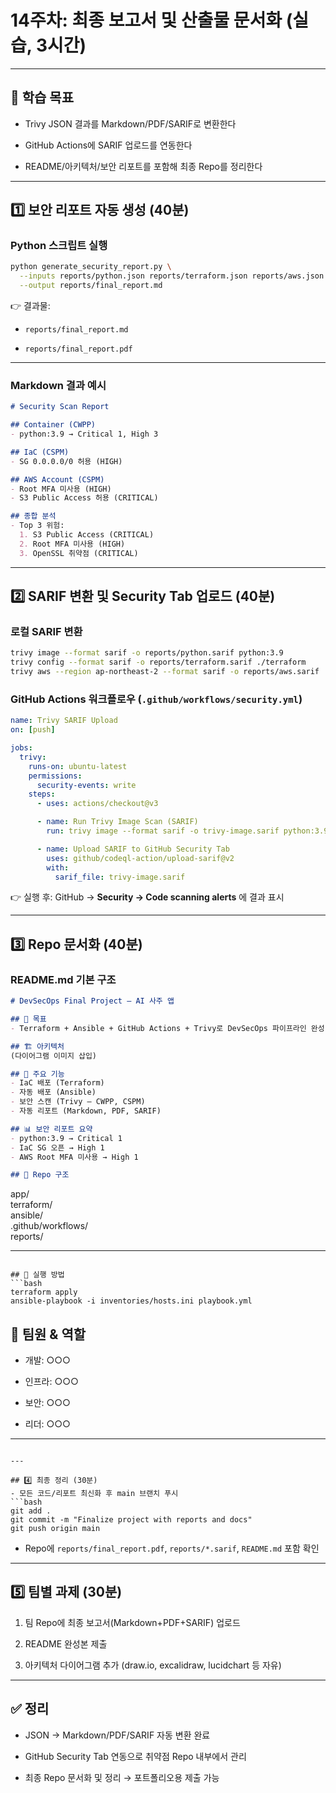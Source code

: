 
# 14주차: 최종 보고서 및 산출물 문서화 (실습, 3시간)

---

## 🎯 학습 목표

- Trivy JSON 결과를 Markdown/PDF/SARIF로 변환한다
    
- GitHub Actions에 SARIF 업로드를 연동한다
    
- README/아키텍처/보안 리포트를 포함해 최종 Repo를 정리한다
    

---
<!-- _class: medium -->

## 1️⃣ 보안 리포트 자동 생성 (40분)

### Python 스크립트 실행

```bash
python generate_security_report.py \
  --inputs reports/python.json reports/terraform.json reports/aws.json \
  --output reports/final_report.md
```

👉 결과물:

- `reports/final_report.md`
    
- `reports/final_report.pdf`
    
---
### Markdown 결과 예시

```markdown
# Security Scan Report

## Container (CWPP)
- python:3.9 → Critical 1, High 3

## IaC (CSPM)
- SG 0.0.0.0/0 허용 (HIGH)

## AWS Account (CSPM)
- Root MFA 미사용 (HIGH)
- S3 Public Access 허용 (CRITICAL)

## 종합 분석
- Top 3 위험:
  1. S3 Public Access (CRITICAL)
  2. Root MFA 미사용 (HIGH)
  3. OpenSSL 취약점 (CRITICAL)
```

---
<!-- _class: medium -->

## 2️⃣ SARIF 변환 및 Security Tab 업로드 (40분)

### 로컬 SARIF 변환

```bash
trivy image --format sarif -o reports/python.sarif python:3.9
trivy config --format sarif -o reports/terraform.sarif ./terraform
trivy aws --region ap-northeast-2 --format sarif -o reports/aws.sarif
```

### GitHub Actions 워크플로우 (`.github/workflows/security.yml`)

```yaml
name: Trivy SARIF Upload
on: [push]

jobs:
  trivy:
    runs-on: ubuntu-latest
    permissions:
      security-events: write
    steps:
      - uses: actions/checkout@v3

      - name: Run Trivy Image Scan (SARIF)
        run: trivy image --format sarif -o trivy-image.sarif python:3.9

      - name: Upload SARIF to GitHub Security Tab
        uses: github/codeql-action/upload-sarif@v2
        with:
          sarif_file: trivy-image.sarif
```

👉 실행 후: GitHub → **Security → Code scanning alerts** 에 결과 표시

---

<!-- _class: medium -->

## 3️⃣ Repo 문서화 (40분)

### README.md 기본 구조

```markdown
# DevSecOps Final Project – AI 사주 앱

## 🎯 목표
- Terraform + Ansible + GitHub Actions + Trivy로 DevSecOps 파이프라인 완성

## 🏗️ 아키텍처
(다이어그램 이미지 삽입)

## 🔑 주요 기능
- IaC 배포 (Terraform)
- 자동 배포 (Ansible)
- 보안 스캔 (Trivy – CWPP, CSPM)
- 자동 리포트 (Markdown, PDF, SARIF)

## 📊 보안 리포트 요약
- python:3.9 → Critical 1
- IaC SG 오픈 → High 1
- AWS Root MFA 미사용 → High 1

## 📂 Repo 구조
```

app/  
terraform/  
ansible/  
.github/workflows/  
reports/

---
````

## 🚀 실행 방법
```bash
terraform apply
ansible-playbook -i inventories/hosts.ini playbook.yml
````

## 👥 팀원 & 역할

- 개발: ○○○
    
- 인프라: ○○○
    
- 보안: ○○○
    
- 리더: ○○○
    
---
````

---

## 4️⃣ 최종 정리 (30분)
- 모든 코드/리포트 최신화 후 main 브랜치 푸시
```bash
git add .
git commit -m "Finalize project with reports and docs"
git push origin main
````

- Repo에 `reports/final_report.pdf`, `reports/*.sarif`, `README.md` 포함 확인
    

---

## 5️⃣ 팀별 과제 (30분)

1. 팀 Repo에 최종 보고서(Markdown+PDF+SARIF) 업로드
    
2. README 완성본 제출
    
3. 아키텍처 다이어그램 추가 (draw.io, excalidraw, lucidchart 등 자유)
    

---

## ✅ 정리

- JSON → Markdown/PDF/SARIF 자동 변환 완료
    
- GitHub Security Tab 연동으로 취약점 Repo 내부에서 관리
    
- 최종 Repo 문서화 및 정리 → 포트폴리오용 제출 가능
    
